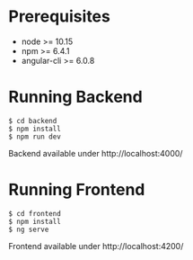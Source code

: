 # Prerequisites

* node >= 10.15
* npm >= 6.4.1
* angular-cli >= 6.0.8

# Running Backend

```
$ cd backend
$ npm install
$ npm run dev
```

Backend available under http://localhost:4000/

# Running Frontend

```
$ cd frontend
$ npm install
$ ng serve
```

Frontend available under http://localhost:4200/
